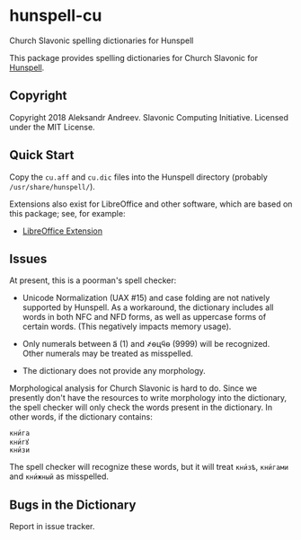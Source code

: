 # hunspell-cu
Church Slavonic spelling dictionaries for Hunspell

This package provides spelling dictionaries for Church Slavonic
for [Hunspell](https://hunspell.github.io/).

## Copyright

Copyright 2018 Aleksandr Andreev.
Slavonic Computing Initiative.
Licensed under the MIT License.

## Quick Start

Copy the `cu.aff` and `cu.dic` files into the Hunspell directory
(probably `/usr/share/hunspell/`).

Extensions also exist for LibreOffice and other software, which
are based on this package; see, for example:

* [LibreOffice Extension](https://extensions.libreoffice.org/extensions/church-slavonic-dictionary)

## Issues

At present, this is a poorman's spell checker:

- Unicode Normalization (UAX #15) and case folding are not
natively supported by Hunspell. As a workaround, the dictionary
includes all words in both NFC and NFD forms, as well as
uppercase forms of certain words. (This negatively impacts memory usage).

- Only numerals between а҃ (1) and ҂ѳцч҃ѳ (9999) will be recognized.
Other numerals may be treated as misspelled.

- The dictionary does not provide any morphology.

Morphological analysis for Church Slavonic is hard to do. Since
we presently don't have the resources to write morphology into
the dictionary, the spell checker will only check the words present
in the dictionary. In other words, if the dictionary contains:

```
кни́га
кни́гꙋ
кни́зи
```

The spell checker will recognize these words, but it will treat
`кни́зѣ`, `кни́гами` and `кни́жный` as misspelled.

## Bugs in the Dictionary

Report in issue tracker.

